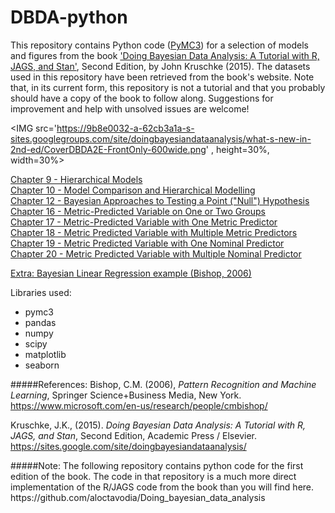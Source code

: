 # DBDA-python
This repository contains Python code (<A href='http://pymc-devs.github.io/pymc3/'>PyMC3</A>) for a selection of models and figures from the book <A target="_blank" href='https://sites.google.com/site/doingbayesiandataanalysis/'>'Doing Bayesian Data Analysis: A Tutorial with R, JAGS, and Stan'</A>, Second Edition, by John Kruschke (2015).
The datasets used in this repository have been retrieved from the book's website. Note that, in its current form, this repository is not a tutorial and that you probably should have a copy of the book to follow along. Suggestions for improvement and help with unsolved issues are welcome!<P>

<IMG src='https://9b8e0032-a-62cb3a1a-s-sites.googlegroups.com/site/doingbayesiandataanalysis/what-s-new-in-2nd-ed/CoverDBDA2E-FrontOnly-600wide.png' , height=30%, width=30%><P>
<A href='http://nbviewer.jupyter.org/github/JWarmenhoven/DBDA-python/blob/master/Notebooks/Chapter%209.ipynb'>Chapter 9 - Hierarchical Models</A><BR>
<A href='http://nbviewer.jupyter.org/github/JWarmenhoven/DBDA-python/blob/master/Notebooks/Chapter%2010.ipynb'>Chapter 10 - Model Comparison and Hierarchical Modelling</A><BR>
<A href='http://nbviewer.jupyter.org/github/JWarmenhoven/DBDA-python/blob/master/Notebooks/Chapter%2012.ipynb'>Chapter 12 - Bayesian Approaches to Testing a Point ("Null") Hypothesis</A><BR>
<A href='http://nbviewer.jupyter.org/github/JWarmenhoven/DBDA-python/blob/master/Notebooks/Chapter%2016.ipynb'>Chapter 16 - Metric-Predicted Variable on One or Two Groups</A><BR>
<A href='http://nbviewer.jupyter.org/github/JWarmenhoven/DBDA-python/blob/master/Notebooks/Chapter%2017.ipynb'>Chapter 17 - Metric-Predicted Variable with One Metric Predictor</A><BR>
<A href='http://nbviewer.jupyter.org/github/JWarmenhoven/DBDA-python/blob/master/Notebooks/Chapter%2018.ipynb'>Chapter 18 - Metric Predicted Variable with Multiple Metric Predictors</A><BR>
<A href='http://nbviewer.jupyter.org/github/JWarmenhoven/DBDA-python/blob/master/Notebooks/Chapter%2019.ipynb'>Chapter 19 - Metric Predicted Variable with One Nominal Predictor</A><BR>
<A href='http://nbviewer.jupyter.org/github/JWarmenhoven/DBDA-python/blob/master/Notebooks/Chapter%2020.ipynb'>Chapter 20 - Metric Predicted Variable with Multiple Nominal Predictor</A>
<P>
<A href='http://nbviewer.jupyter.org/github/JWarmenhoven/Various-Machine-Learning-bits/blob/master/Bayesian%20Linear%20Regression.ipynb'> Extra: Bayesian Linear Regression example (Bishop, 2006)</A><P>
Libraries used:
<UL>
<LI>pymc3
<LI>pandas
<LI>numpy
<LI>scipy
<LI>matplotlib
<LI>seaborn
</UL>

#####References:
Bishop, C.M. (2006), <I>Pattern Recognition and Machine Learning</I>, Springer Science+Business Media, New York. https://www.microsoft.com/en-us/research/people/cmbishop/<P>
Kruschke, J.K., (2015). <I>Doing Bayesian Data Analysis: A Tutorial with R, JAGS, and Stan</I>, Second Edition, Academic Press / Elsevier. https://sites.google.com/site/doingbayesiandataanalysis/
<P>
#####Note:
The following repository contains python code for the first edition of the book. The code in that repository is a much more direct implementation of the R/JAGS code from the book than you will find here.<BR>
https://github.com/aloctavodia/Doing_bayesian_data_analysis
